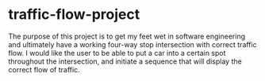 # traffic-flow-project
The purpose of this project is to get my feet wet in software engineering and ultimately have a working four-way stop intersection with correct traffic flow. I would like the user to be able to put a car into a certain spot throughout the intersection, and initiate a sequence that will display the correct flow of traffic.
